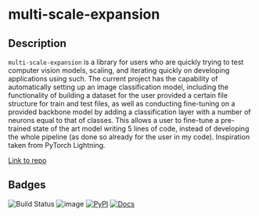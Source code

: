 
# multi-scale-expansion

## Description

`multi-scale-expansion` is a library for users who are quickly trying to test computer vision models, scaling, and iterating quickly on developing applications using such. The current project has the capability of automatically setting up an image classification model, including the functionality of building a dataset for the user provided a certain file structure for train and test files, as well as conducting fine-tuning on a provided backbone model by adding a classification layer with a number of neurons equal to that of classes.
This allows a user to fine-tune a pre-trained state of the art model writing 5 lines of code, instead of developing the whole pipeline (as done so already for the user in my code). Inspiration taken from PyTorch Lightning.

[Link to repo](https://github.com/ColumbiaMancera/multi-scale-expansion)

## Badges

![Build Status](https://github.com/ColumbiaMancera/multi-scale-expansion/actions/workflows/build.yml/badge.svg)
![image](https://img.shields.io/pypi/l/tensorflow)
[![PyPI](https://img.shields.io/pypi/v/multi-scale-expansion)](https://pypi.org/project/multi-scale-expansion/)
[![Docs](https://img.shields.io/badge/docs-passing-success)](https://columbiamancera.github.io/multi-scale-expansion/)

